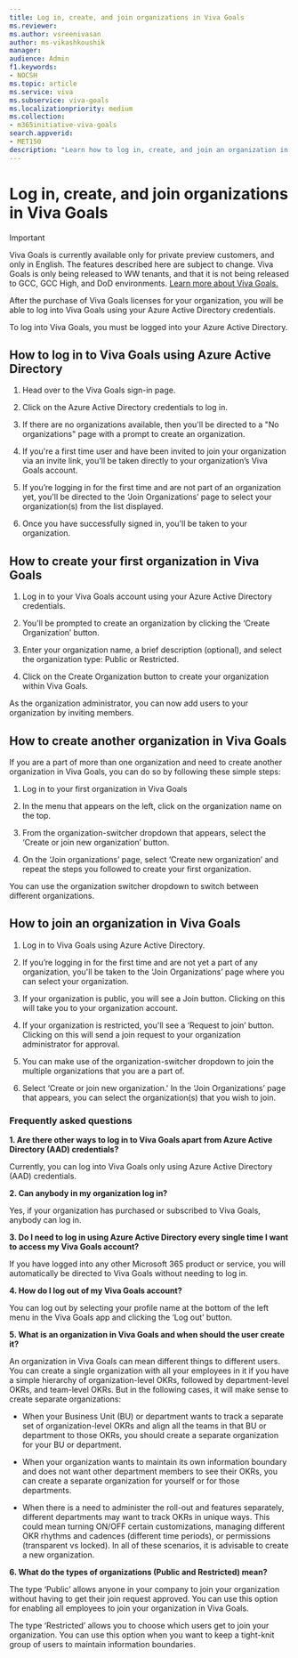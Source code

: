 ```yaml
---
title: Log in, create, and join organizations in Viva Goals
ms.reviewer: 
ms.author: vsreenivasan
author: ms-vikashkoushik
manager: 
audience: Admin
f1.keywords:
- NOCSH
ms.topic: article
ms.service: viva
ms.subservice: viva-goals
ms.localizationpriority: medium
ms.collection:  
- m365initiative-viva-goals  
search.appverid:
- MET150
description: "Learn how to log in, create, and join an organization in Viva Goals"
---
```


# Log in, create, and join organizations in Viva Goals

> [!IMPORTANT]
> Viva Goals is currently available only for private preview customers, and only in English. The features described here are subject to change. Viva Goals is only being released to WW tenants, and that it is not being released to GCC, GCC High, and DoD environments. [Learn more about Viva Goals.](https://go.microsoft.com/fwlink/?linkid=2189933)

After the purchase of Viva Goals licenses for your organization, you will be able to log into Viva Goals using your Azure Active Directory credentials. 

To log into Viva Goals, you must be logged into your Azure Active Directory. 

## How to log in to Viva Goals using Azure Active Directory 

1. Head over to the Viva Goals sign-in page. 

2. Click on the Azure Active Directory credentials to log in. 

3. If there are no organizations available, then you'll be directed to a "No organizations" page with a prompt to create an organization.

4. If you're a first time user and have been invited to join your organization via an invite link, you'll be taken directly to your organization’s Viva Goals account. 

5. If you’re logging in for the first time and are not part of an organization yet, you'll be directed to the ‘Join Organizations’ page to select your organization(s) from the list displayed.  

1. Once you have successfully signed in, you'll be taken to your organization. 

## How to create your first organization in Viva Goals 

1. Log in to your Viva Goals account using your Azure Active Directory credentials. 

2. You'll be prompted to create an organization by clicking the ‘Create Organization’ button. 

3. Enter your organization name, a brief description (optional), and select the organization type: Public or Restricted. 

4. Click on the Create Organization button to create your organization within Viva Goals. 

As the organization administrator, you can now add users to your organization by inviting members. 

## How to create another organization in Viva Goals 

If you are a part of more than one organization and need to create another organization in Viva Goals, you can do so by following these simple steps: 

1. Log in to your first organization in Viva Goals 

2. In the menu that appears on the left, click on the organization name on the top. 

3. From the organization-switcher dropdown that appears, select the ‘Create or join new organization’ button. 

4. On the ‘Join organizations’ page, select ‘Create new organization’ and repeat the steps you followed to create your first organization. 

You can use the organization switcher dropdown to switch between different organizations. 

## How to join an organization in Viva Goals 

1. Log in to Viva Goals using Azure Active Directory. 

2. If you’re logging in for the first time and are not yet a part of any organization, you'll be taken to the ‘Join Organizations’ page where you can select your organization. 

3. If your organization is public, you will see a Join button. Clicking on this will take you to your organization account. 

4. If your organization is restricted, you'll see a ‘Request to join’ button. Clicking on this will send a join request to your organization administrator for approval. 

5. You can make use of the organization-switcher dropdown to join the multiple organizations that you are a part of. 

6. Select ‘Create or join new organization.' In the ‘Join Organizations’ page that appears, you can select the organization(s) that you wish to join. 

### Frequently asked questions

**1. Are there other ways to log in to Viva Goals apart from Azure Active Directory (AAD) credentials?** 

Currently, you can log into Viva Goals only using Azure Active Directory (AAD) credentials.

**2. Can anybody in my organization log in?**

Yes, if your organization has purchased or subscribed to Viva Goals, anybody can log in.  

**3. Do I need to log in using Azure Active Directory every single time I want to access my Viva Goals account?**

If you have logged into any other Microsoft 365 product or service, you will automatically be directed to Viva Goals without needing to log in.

**4. How do I log out of my Viva Goals account?**

You can log out by selecting your profile name at the bottom of the left menu in the Viva Goals app and clicking the ‘Log out’ button. 

**5. What is an organization in Viva Goals and when should the user create it?**

An organization in Viva Goals can mean different things to different users. You can create a single organization with all your employees in it if you have a simple hierarchy of organization-level OKRs, followed by department-level OKRs, and team-level OKRs. But in the following cases, it will make sense to create separate organizations: 

- When your Business Unit (BU) or department wants to track a separate set of organization-level OKRs and align all the teams in that BU or department to those OKRs, you should create a separate organization for your BU or department. 

- When your organization wants to maintain its own information boundary and does not want other department members to see their OKRs, you can create a separate organization for yourself or for those departments. 

- When there is a need to administer the roll-out and features separately, different departments may want to track OKRs in unique ways. This could mean turning ON/OFF certain customizations, managing different OKR rhythms and cadences (different time periods), or permissions (transparent vs locked). In all of these scenarios, it is advisable to create a new organization. 

**6. What do the types of organizations (Public and Restricted) mean?**

The type ‘Public’ allows anyone in your company to join your organization without having to get their join request approved. You can use this option for enabling all employees to join your organization in Viva Goals. 

The type ‘Restricted’ allows you to choose which users get to join your organization. You can use this option when you want to keep a tight-knit group of users to maintain information boundaries. 
